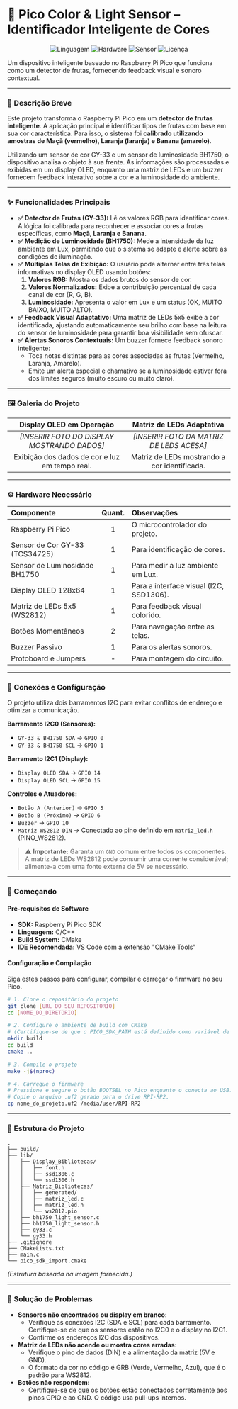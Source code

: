 # 🚀 Pico Color & Light Sensor – Identificador Inteligente de Cores

<div align="center">

![Linguagem](https://img.shields.io/badge/Linguagem-C%2FC%2B%2B-blue?style=for-the-badge)
![Hardware](https://img.shields.io/badge/Hardware-Raspberry%20Pi%20Pico-E01244?style=for-the-badge)
![Sensor](https://img.shields.io/badge/Sensor-GY--33%20%26%20BH1750-555555?style=for-the-badge)
![Licença](https://img.shields.io/badge/Licen%C3%A7a-MIT-yellow?style=for-the-badge)

</div>

Um dispositivo inteligente baseado no Raspberry Pi Pico que funciona como um detector de frutas, fornecendo feedback visual e sonoro contextual.

---

### 📝 Descrição Breve

Este projeto transforma o Raspberry Pi Pico em um **detector de frutas inteligente**. A aplicação principal é identificar tipos de frutas com base em sua cor característica. Para isso, o sistema foi **calibrado utilizando amostras de Maçã (vermelho), Laranja (laranja) e Banana (amarelo)**.

Utilizando um sensor de cor GY-33 e um sensor de luminosidade BH1750, o dispositivo analisa o objeto à sua frente. As informações são processadas e exibidas em um display OLED, enquanto uma matriz de LEDs e um buzzer fornecem feedback interativo sobre a cor e a luminosidade do ambiente.

---

### ✨ Funcionalidades Principais

-   **✅ Detector de Frutas (GY-33):** Lê os valores RGB para identificar cores. A lógica foi calibrada para reconhecer e associar cores a frutas específicas, como **Maçã, Laranja e Banana**.
-   **✅ Medição de Luminosidade (BH1750):** Mede a intensidade da luz ambiente em Lux, permitindo que o sistema se adapte e alerte sobre as condições de iluminação.
-   **✅ Múltiplas Telas de Exibição:** O usuário pode alternar entre três telas informativas no display OLED usando botões:
    1.  **Valores RGB:** Mostra os dados brutos do sensor de cor.
    2.  **Valores Normalizados:** Exibe a contribuição percentual de cada canal de cor (R, G, B).
    3.  **Luminosidade:** Apresenta o valor em Lux e um status (OK, MUITO BAIXO, MUITO ALTO).
-   **✅ Feedback Visual Adaptativo:** Uma matriz de LEDs 5x5 exibe a cor identificada, ajustando automaticamente seu brilho com base na leitura do sensor de luminosidade para garantir boa visibilidade sem ofuscar.
-   **✅ Alertas Sonoros Contextuais:** Um buzzer fornece feedback sonoro inteligente:
    -   Toca notas distintas para as cores associadas às frutas (Vermelho, Laranja, Amarelo).
    -   Emite um alerta especial e chamativo se a luminosidade estiver fora dos limites seguros (muito escuro ou muito claro).

---

### 🖼 Galeria do Projeto

| Display OLED em Operação | Matriz de LEDs Adaptativa |
| :---: | :---: |
| *[INSERIR FOTO DO DISPLAY MOSTRANDO DADOS]* | *[INSERIR FOTO DA MATRIZ DE LEDS ACESA]* |
| Exibição dos dados de cor e luz em tempo real. | Matriz de LEDs mostrando a cor identificada. |

---

### ⚙ Hardware Necessário

| Componente | Quant. | Observações |
| :--- | :---: | :--- |
| Raspberry Pi Pico | 1 | O microcontrolador do projeto. |
| Sensor de Cor GY-33 (TCS34725) | 1 | Para identificação de cores. |
| Sensor de Luminosidade BH1750 | 1 | Para medir a luz ambiente em Lux. |
| Display OLED 128x64 | 1 | Para a interface visual (I2C, SSD1306). |
| Matriz de LEDs 5x5 (WS2812) | 1 | Para feedback visual colorido. |
| Botões Momentâneos | 2 | Para navegação entre as telas. |
| Buzzer Passivo | 1 | Para os alertas sonoros. |
| Protoboard e Jumpers | - | Para montagem do circuito. |

---

### 🔌 Conexões e Configuração

O projeto utiliza dois barramentos I2C para evitar conflitos de endereço e otimizar a comunicação.

**Barramento I2C0 (Sensores):**
-   `GY-33 & BH1750 SDA` -> `GPIO 0`
-   `GY-33 & BH1750 SCL` -> `GPIO 1`

**Barramento I2C1 (Display):**
-   `Display OLED SDA` -> `GPIO 14`
-   `Display OLED SCL` -> `GPIO 15`

**Controles e Atuadores:**
-   `Botão A (Anterior)` -> `GPIO 5`
-   `Botão B (Próximo)` -> `GPIO 6`
-   `Buzzer` -> `GPIO 10`
-   `Matriz WS2812 DIN` -> Conectado ao pino definido em `matriz_led.h` (PINO_WS2812).

> **⚠ Importante:** Garanta um `GND` comum entre todos os componentes. A matriz de LEDs WS2812 pode consumir uma corrente considerável; alimente-a com uma fonte externa de 5V se necessário.

---

### 🚀 Começando

#### Pré-requisitos de Software

-   **SDK:** Raspberry Pi Pico SDK
-   **Linguagem:** C/C++
-   **Build System:** CMake
-   **IDE Recomendada:** VS Code com a extensão "CMake Tools"

#### Configuração e Compilação

Siga estes passos para configurar, compilar e carregar o firmware no seu Pico.

```bash
# 1. Clone o repositório do projeto
git clone [URL_DO_SEU_REPOSITORIO]
cd [NOME_DO_DIRETORIO]

# 2. Configure o ambiente de build com CMake
# (Certifique-se de que o PICO_SDK_PATH está definido como variável de ambiente)
mkdir build
cd build
cmake ..

# 3. Compile o projeto
make -j$(nproc)

# 4. Carregue o firmware
# Pressione e segure o botão BOOTSEL no Pico enquanto o conecta ao USB.
# Copie o arquivo .uf2 gerado para o drive RPI-RP2.
cp nome_do_projeto.uf2 /media/user/RPI-RP2
```

---

### 📁 Estrutura do Projeto

```
.
├── build/
├── lib/
│   ├── Display_Bibliotecas/
│   │   ├── font.h
│   │   ├── ssd1306.c
│   │   └── ssd1306.h
│   ├── Matriz_Bibliotecas/
│   │   ├── generated/
│   │   ├── matriz_led.c
│   │   ├── matriz_led.h
│   │   └── ws2812.pio
│   ├── bh1750_light_sensor.c
│   ├── bh1750_light_sensor.h
│   ├── gy33.c
│   └── gy33.h
├── .gitignore
├── CMakeLists.txt
├── main.c
└── pico_sdk_import.cmake
```
*(Estrutura baseada na imagem fornecida.)*

---

### 🐛 Solução de Problemas

-   **Sensores não encontrados ou display em branco:**
    -   Verifique as conexões I2C (SDA e SCL) para cada barramento. Certifique-se de que os sensores estão no I2C0 e o display no I2C1.
    -   Confirme os endereços I2C dos dispositivos.
-   **Matriz de LEDs não acende ou mostra cores erradas:**
    -   Verifique o pino de dados (DIN) e a alimentação da matriz (5V e GND).
    -   O formato da cor no código é GRB (Verde, Vermelho, Azul), que é o padrão para WS2812.
-   **Botões não respondem:**
    -   Certifique-se de que os botões estão conectados corretamente aos pinos GPIO e ao GND. O código usa pull-ups internos.
